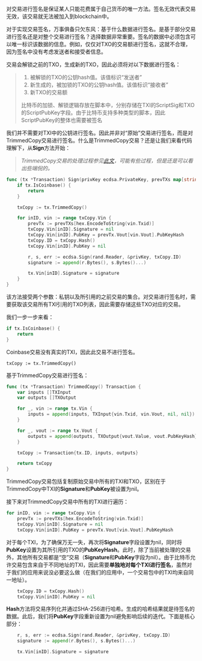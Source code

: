 对交易进行签名是保证某人只能花费属于自己货币的唯一方法。签名无效代表交易无效，该交易就无法被加入到blockchain中。

对于实现交易签名，万事俱备只欠东风：基于什么数据进行签名。是基于部分交易进行签名还是对整个交易进行签名？选择数据非常重要。签名的数据中必须包含可以唯一标识该数据的信息。例如，仅仅对TXO的交易额进行签名，这就不合理，因为签名中没有考虑发送者和接受者信息。

交易会解锁之前的TXO，生成新的TXO，因此必须将对以下数据进行签名：

> 1. 被解锁的TXO的公钥hash值。该值标识“发送者”
> 2. 新生成的，被加锁的TXO的公钥hash值。该值标识“接收者”
> 3. 新TXO的交易额
>
> 比特币的加锁、解锁逻辑存放在脚本中，分别存储在TXI的ScriptSig和TXO的ScriptPubKey字段。由于比特币支持多种类型的脚本，因此ScriptPubKey的整体也需要被签名

我们并不需要对TXI中的公钥进行签名。因此并非对“原始”交易进行签名，而是对TrimmedCopy交易进行签名。什么是TrimmedCopy交易？还是让我们来看代码理解下，从**Sign**方法开始：

> _TrimmedCopy交易的处理过程参见_[_此文_](https://en.bitcoin.it/wiki/File:Bitcoin_OpCheckSig_InDetai)_，可能有些过程，但是还是可以看出些端倪的。_

```go
func (tx *Transaction) Sign(privKey ecdsa.PrivateKey, prevTXs map[string]Transaction) {
    if tx.IsCoinbase() {
        return
    }

    txCopy := tx.TrimmedCopy()

    for inID, vin := range txCopy.Vin {
        prevTx := prevTXs[hex.EncodeToString(vin.Txid)]
        txCopy.Vin[inID].Signature = nil
        txCopy.Vin[inID].PubKey = prevTx.Vout[vin.Vout].PubKeyHash
        txCopy.ID = txCopy.Hash()
        txCopy.Vin[inID].PubKey = nil

        r, s, err := ecdsa.Sign(rand.Reader, &privKey, txCopy.ID)
        signature := append(r.Bytes(), s.Bytes()...)

        tx.Vin[inID].Signature = signature
    }
}
```

该方法接受两个参数：私钥以及所引用的之前交易的集合。对交易进行签名时，需要获取该交易所有TXI引用的TXO列表，因此需要存储这些TXO对应的交易。

我们一步一步来看：

```go
if tx.IsCoinbase() {
    return
}
```

Coinbase交易没有真实的TXI，因此此交易不进行签名。

```
txCopy := tx.TrimmedCopy()
```

基于TrimmedCopy交易进行签名：

```go
func (tx *Transaction) TrimmedCopy() Transaction {
    var inputs []TXInput
    var outputs []TXOutput

    for _, vin := range tx.Vin {
        inputs = append(inputs, TXInput{vin.Txid, vin.Vout, nil, nil})
    }

    for _, vout := range tx.Vout {
        outputs = append(outputs, TXOutput{vout.Value, vout.PubKeyHash})
    }

    txCopy := Transaction{tx.ID, inputs, outputs}

    return txCopy
}
```

TrimmedCopy交易包括复制原始交易中所有的TXI和TXO，区别在于TrimmedCopy中TXI的**Signature**和**PubKey**被设置为nil。

接下来对TrimmedCopy交易中所有的TXI进行遍历：

```go
for inID, vin := range txCopy.Vin {
    prevTx := prevTXs[hex.EncodeToString(vin.Txid)]
    txCopy.Vin[inID].Signature = nil
    txCopy.Vin[inID].PubKey = prevTx.Vout[vin.Vout].PubKeyHash
```

对于每个TXI，为了确保万无一失，再次将**Signature**字段设置为nil，同时将**PubKey**设置为其所引用的TXO的**PubKeyHash**。此时，除了当前被处理的交易外，其他所有交易都是“空”交易（**Signature**和**PubKey**字段为nil）。由于比特币允许交易包含来自于不同地址的TXI，因此需要**单独地对每个TXI进行签名**，虽然对于我们的应用来说没必要这么做（在我们的应用中，一个交易包中的TXI均来自同一地址）。

```go
    txCopy.ID = txCopy.Hash()
    txCopy.Vin[inID].PubKey = nil
```

**Hash**方法将交易序列化并通过SHA-256进行哈希。生成的哈希结果就是待签名的数据。此后，我们将**PubKey**字段重新设置为nil避免影响后续的迭代。下面是核心部分：

```go
	r, s, err := ecdsa.Sign(rand.Reader, &privKey, txCopy.ID)
	signature := append(r.Bytes(), s.Bytes()...)

	tx.Vin[inID].Signature = signature
```



